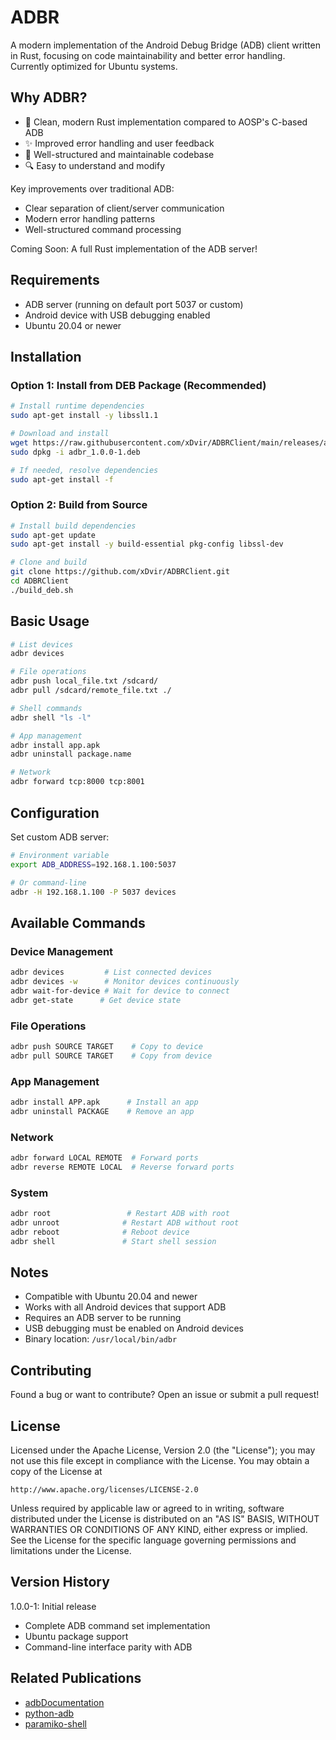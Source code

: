 # ADBR

A modern implementation of the Android Debug Bridge (ADB) client written in Rust, focusing on code maintainability and better error handling. Currently optimized for Ubuntu systems.

## Why ADBR?

- 📝 Clean, modern Rust implementation compared to AOSP's C-based ADB
- ✨ Improved error handling and user feedback
- 🚀 Well-structured and maintainable codebase
- 🔍 Easy to understand and modify

Key improvements over traditional ADB:
- Clear separation of client/server communication
- Modern error handling patterns
- Well-structured command processing

Coming Soon: A full Rust implementation of the ADB server!

## Requirements

- ADB server (running on default port 5037 or custom)
- Android device with USB debugging enabled
- Ubuntu 20.04 or newer

## Installation

### Option 1: Install from DEB Package (Recommended)
```bash
# Install runtime dependencies
sudo apt-get install -y libssl1.1

# Download and install
wget https://raw.githubusercontent.com/xDvir/ADBRClient/main/releases/adbr_1.0.0-1.deb
sudo dpkg -i adbr_1.0.0-1.deb

# If needed, resolve dependencies
sudo apt-get install -f
```

### Option 2: Build from Source
```bash
# Install build dependencies
sudo apt-get update
sudo apt-get install -y build-essential pkg-config libssl-dev

# Clone and build
git clone https://github.com/xDvir/ADBRClient.git
cd ADBRClient
./build_deb.sh
```

## Basic Usage

```bash
# List devices
adbr devices

# File operations
adbr push local_file.txt /sdcard/
adbr pull /sdcard/remote_file.txt ./

# Shell commands
adbr shell "ls -l"

# App management
adbr install app.apk
adbr uninstall package.name

# Network
adbr forward tcp:8000 tcp:8001
```

## Configuration

Set custom ADB server:
```bash
# Environment variable
export ADB_ADDRESS=192.168.1.100:5037

# Or command-line
adbr -H 192.168.1.100 -P 5037 devices
```

## Available Commands

### Device Management
```bash
adbr devices         # List connected devices
adbr devices -w      # Monitor devices continuously
adbr wait-for-device # Wait for device to connect
adbr get-state      # Get device state
```

### File Operations
```bash
adbr push SOURCE TARGET    # Copy to device
adbr pull SOURCE TARGET    # Copy from device
```

### App Management
```bash
adbr install APP.apk      # Install an app
adbr uninstall PACKAGE    # Remove an app
```

### Network
```bash
adbr forward LOCAL REMOTE  # Forward ports
adbr reverse REMOTE LOCAL  # Reverse forward ports
```

### System
```bash
adbr root                 # Restart ADB with root
adbr unroot              # Restart ADB without root
adbr reboot              # Reboot device
adbr shell               # Start shell session
```

## Notes

- Compatible with Ubuntu 20.04 and newer
- Works with all Android devices that support ADB
- Requires an ADB server to be running
- USB debugging must be enabled on Android devices
- Binary location: `/usr/local/bin/adbr`

## Contributing

Found a bug or want to contribute? Open an issue or submit a pull request!

## License

Licensed under the Apache License, Version 2.0 (the "License");
you may not use this file except in compliance with the License.
You may obtain a copy of the License at

    http://www.apache.org/licenses/LICENSE-2.0

Unless required by applicable law or agreed to in writing, software
distributed under the License is distributed on an "AS IS" BASIS,
WITHOUT WARRANTIES OR CONDITIONS OF ANY KIND, either express or implied.
See the License for the specific language governing permissions and
limitations under the License.

## Version History

1.0.0-1: Initial release
- Complete ADB command set implementation
- Ubuntu package support
- Command-line interface parity with ADB

## Related Publications

- [adbDocumentation](https://github.com/cstyan/adbDocumentation)
- [python-adb](https://github.com/google/python-adb)
- [paramiko-shell](https://github.com/sirosen/paramiko-shell/blob/master/interactive_shell.py)